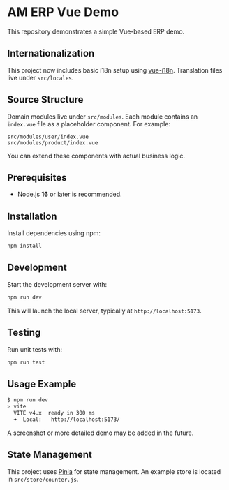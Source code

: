 # AM ERP Vue Demo

This repository demonstrates a simple Vue-based ERP demo.


## Internationalization

This project now includes basic i18n setup using [vue-i18n](https://vue-i18n.intlify.dev/).
Translation files live under `src/locales`.

## Source Structure

Domain modules live under `src/modules`. Each module contains an
`index.vue` file as a placeholder component. For example:

```
src/modules/user/index.vue
src/modules/product/index.vue
```

You can extend these components with actual business logic.


## Prerequisites

- Node.js **16** or later is recommended.

## Installation

Install dependencies using npm:

```bash
npm install
```

## Development

Start the development server with:

```bash
npm run dev
```

This will launch the local server, typically at `http://localhost:5173`.

## Testing

Run unit tests with:

```bash
npm run test
```

## Usage Example

```bash
$ npm run dev
> vite
  VITE v4.x  ready in 300 ms
  ➜  Local:   http://localhost:5173/
```

A screenshot or more detailed demo may be added in the future.

## State Management

This project uses [Pinia](https://pinia.vuejs.org/) for state management. An example
store is located in `src/store/counter.js`.
